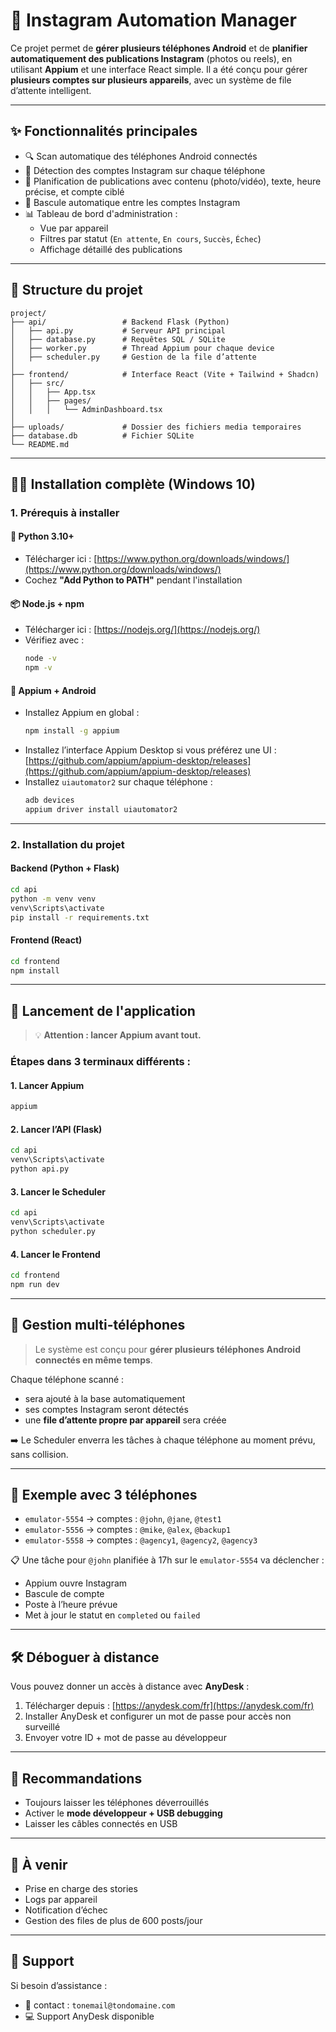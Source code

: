 # 📱 Instagram Automation Manager

Ce projet permet de **gérer plusieurs téléphones Android** et de **planifier automatiquement des publications Instagram** (photos ou reels), en utilisant **Appium** et une interface React simple. Il a été conçu pour gérer **plusieurs comptes sur plusieurs appareils**, avec un système de file d’attente intelligent.

---

## ✨ Fonctionnalités principales

- 🔍 Scan automatique des téléphones Android connectés
- 🔁 Détection des comptes Instagram sur chaque téléphone
- 📅 Planification de publications avec contenu (photo/vidéo), texte, heure précise, et compte ciblé
- 🧠 Bascule automatique entre les comptes Instagram
- 📊 Tableau de bord d'administration :
  - Vue par appareil
  - Filtres par statut (`En attente`, `En cours`, `Succès`, `Échec`)
  - Affichage détaillé des publications

---

## 🧩 Structure du projet

```
project/
├── api/                 # Backend Flask (Python)
│   ├── api.py           # Serveur API principal
│   ├── database.py      # Requêtes SQL / SQLite
│   ├── worker.py        # Thread Appium pour chaque device
│   ├── scheduler.py     # Gestion de la file d’attente
│
├── frontend/            # Interface React (Vite + Tailwind + Shadcn)
│   ├── src/
│   │   ├── App.tsx
│   │   ├── pages/
│   │   │   └── AdminDashboard.tsx
│
├── uploads/             # Dossier des fichiers media temporaires
├── database.db          # Fichier SQLite
└── README.md
```

---

## 🧑‍💻 Installation complète (Windows 10)

### 1. Prérequis à installer

#### 🐍 Python 3.10+

- Télécharger ici : [https://www.python.org/downloads/windows/](https://www.python.org/downloads/windows/)
- Cochez **"Add Python to PATH"** pendant l'installation

#### 📦 Node.js + npm

- Télécharger ici : [https://nodejs.org/](https://nodejs.org/)
- Vérifiez avec :  
  ```bash
  node -v
  npm -v
  ```

#### 📱 Appium + Android

- Installez Appium en global :  
  ```bash
  npm install -g appium
  ```
- Installez l’interface Appium Desktop si vous préférez une UI : [https://github.com/appium/appium-desktop/releases](https://github.com/appium/appium-desktop/releases)
- Installez `uiautomator2` sur chaque téléphone :
  ```bash
  adb devices
  appium driver install uiautomator2
  ```

---

### 2. Installation du projet

#### Backend (Python + Flask)

```bash
cd api
python -m venv venv
venv\Scripts\activate
pip install -r requirements.txt
```

#### Frontend (React)

```bash
cd frontend
npm install
```

---

## 🚀 Lancement de l'application

> 💡 **Attention : lancer Appium avant tout.**

### Étapes dans 3 terminaux différents :

#### 1. Lancer Appium
```bash
appium
```

#### 2. Lancer l’API (Flask)
```bash
cd api
venv\Scripts\activate
python api.py
```

#### 3. Lancer le Scheduler
```bash
cd api
venv\Scripts\activate
python scheduler.py
```

#### 4. Lancer le Frontend
```bash
cd frontend
npm run dev
```

---

## 📱 Gestion multi-téléphones

> Le système est conçu pour **gérer plusieurs téléphones Android connectés en même temps**.

Chaque téléphone scanné :
- sera ajouté à la base automatiquement
- ses comptes Instagram seront détectés
- une **file d’attente propre par appareil** sera créée

➡️ Le Scheduler enverra les tâches à chaque téléphone au moment prévu, sans collision.

---

## 🧪 Exemple avec 3 téléphones

- `emulator-5554` → comptes : `@john`, `@jane`, `@test1`
- `emulator-5556` → comptes : `@mike`, `@alex`, `@backup1`
- `emulator-5558` → comptes : `@agency1`, `@agency2`, `@agency3`

📋 Une tâche pour `@john` planifiée à 17h sur le `emulator-5554` va déclencher :
- Appium ouvre Instagram
- Bascule de compte
- Poste à l’heure prévue
- Met à jour le statut en `completed` ou `failed`

---

## 🛠 Déboguer à distance

Vous pouvez donner un accès à distance avec **AnyDesk** :
1. Télécharger depuis : [https://anydesk.com/fr](https://anydesk.com/fr)
2. Installer AnyDesk et configurer un mot de passe pour accès non surveillé
3. Envoyer votre ID + mot de passe au développeur

---

## 🔐 Recommandations

- Toujours laisser les téléphones déverrouillés
- Activer le **mode développeur + USB debugging**
- Laisser les câbles connectés en USB

---

## 📎 À venir

- Prise en charge des stories
- Logs par appareil
- Notification d’échec
- Gestion des files de plus de 600 posts/jour

---

## 🙋 Support

Si besoin d’assistance :
- 📧 contact : `tonemail@tondomaine.com`
- 💻 Support AnyDesk disponible